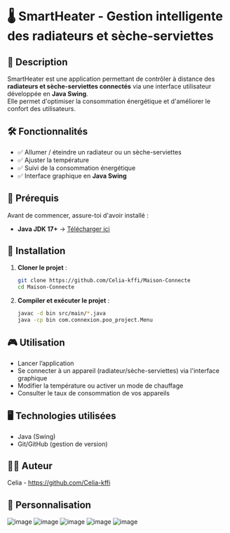 # 🌡️ SmartHeater - Gestion intelligente des radiateurs et sèche-serviettes

## 🚀 Description
SmartHeater est une application permettant de contrôler à distance des **radiateurs et sèche-serviettes connectés** via une interface utilisateur développée en **Java Swing**.  
Elle permet d'optimiser la consommation énergétique et d'améliorer le confort des utilisateurs.

## 🛠️ Fonctionnalités
- ✅ Allumer / éteindre un radiateur ou un sèche-serviettes  
- ✅ Ajuster la température   
- ✅ Suivi de la consommation énergétique  
- ✅ Interface graphique en **Java Swing**  

## 📌 Prérequis
Avant de commencer, assure-toi d'avoir installé :
- **Java JDK 17+** → [Télécharger ici](https://www.oracle.com/java/technologies/javase/jdk17-archive-downloads.html)

## 🔧 Installation
1. **Cloner le projet** :
   ```bash
   git clone https://github.com/Celia-kffi/Maison-Connecte
   cd Maison-Connecte
2. **Compiler et exécuter le projet** :
   ```bash
   javac -d bin src/main/*.java
   java -cp bin com.connexion.poo_project.Menu

## 🎮 Utilisation
  - Lancer l’application
  - Se connecter à un appareil (radiateur/sèche-serviettes) via l'interface graphique
  - Modifier la température ou activer un mode de chauffage
  - Consulter le taux de consommation de vos appareils
    
## 🖥️ Technologies utilisées
  - Java (Swing)
  - Git/GitHub (gestion de version)

## 👩‍💻 Auteur
Celia - https://github.com/Celia-kffi

## **🎯 Personnalisation**

![image](https://github.com/user-attachments/assets/f2c1a983-d7a9-45ae-98d3-7830b4647972)
![image](https://github.com/user-attachments/assets/c640c309-f56a-4ed6-90e4-7f54562d6b32)
![image](https://github.com/user-attachments/assets/75ad47b7-fd73-4781-bf97-247be85504df)
![image](https://github.com/user-attachments/assets/45bd738c-89e4-4eff-999a-ab9a61425835)
![image](https://github.com/user-attachments/assets/069d4a5b-181a-43fc-9ef5-44bda9ac8c87)



